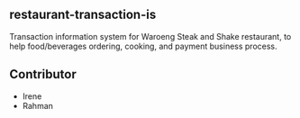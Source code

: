 ## restaurant-transaction-is
Transaction information system for Waroeng Steak and Shake restaurant, to help food/beverages ordering, cooking, and payment business process.

## Contributor
- Irene 
- Rahman
